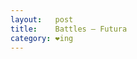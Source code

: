 ```yaml
---
layout:   post
title:    Battles – Futura
category: ❤ing
---
```


<div class="embed" data-url="http://vimeo.com/24513475"></div>
